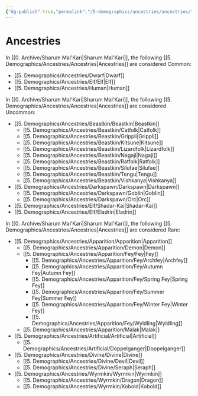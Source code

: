 ```yaml
---
{"dg-publish":true,"permalink":"/5-demographics/ancestries/ancestries/","noteIcon":""}
---
```


# Ancestries

In [[0. Archive/Sharum Mal'Kari\|Sharum Mal'Kari]], the following [[5. Demographics/Ancestries/Ancestries\|Ancestries]] are considered Common:

- [[5. Demographics/Ancestries/Dwarf\|Dwarf]] 
- [[5. Demographics/Ancestries/Elf/Elf\|Elf]] 
- [[5. Demographics/Ancestries/Human\|Human]]

In [[0. Archive/Sharum Mal'Kari\|Sharum Mal'Kari]], the following [[5. Demographics/Ancestries/Ancestries\|Ancestries]] are considered Uncommon: 

- [[5. Demographics/Ancestries/Beastkin/Beastkin\|Beastkin]] 
	- [[5. Demographics/Ancestries/Beastkin/Catfolk\|Catfolk]] 
	- [[5. Demographics/Ancestries/Beastkin/Grippli\|Grippli]] 
	- [[5. Demographics/Ancestries/Beastkin/Kitsune\|Kitsune]] 
	- [[5. Demographics/Ancestries/Beastkin/Lizardfolk\|Lizardfolk]] 
	- [[5. Demographics/Ancestries/Beastkin/Nagaji\|Nagaji]] 
	- [[5. Demographics/Ancestries/Beastkin/Ratfolk\|Ratfolk]] 
	- [[5. Demographics/Ancestries/Beastkin/Silufae\|Silufae]] 
	- [[5. Demographics/Ancestries/Beastkin/Tengu\|Tengu]] 
	- [[5. Demographics/Ancestries/Beastkin/Vishkanya\|Vishkanya]] 
- [[5. Demographics/Ancestries/Darkspawn/Darkspawn\|Darkspawn]] 
	- [[5. Demographics/Ancestries/Darkspawn/Goblin\|Goblin]] 
	- [[5. Demographics/Ancestries/Darkspawn/Orc\|Orc]] 
- [[5. Demographics/Ancestries/Elf/Shadar-Kai\|Shadar-Kai]] 
- [[5. Demographics/Ancestries/Elf/Eladrin\|Eladrin]]

In [[0. Archive/Sharum Mal'Kari\|Sharum Mal'Kari]], the following [[5. Demographics/Ancestries/Ancestries\|Ancestries]] are considered Rare:

- [[5. Demographics/Ancestries/Apparition/Apparition\|Apparition]] 
	- [[5. Demographics/Ancestries/Apparition/Demon\|Demon]] 
	- [[5. Demographics/Ancestries/Apparition/Fey/Fey\|Fey]] 
		- [[5. Demographics/Ancestries/Apparition/Fey/Archfey\|Archfey]] 
		- [[5. Demographics/Ancestries/Apparition/Fey/Autumn Fey\|Autumn Fey]] 
		- [[5. Demographics/Ancestries/Apparition/Fey/Spring Fey\|Spring Fey]] 
		- [[5. Demographics/Ancestries/Apparition/Fey/Summer Fey\|Summer Fey]] 
		- [[5. Demographics/Ancestries/Apparition/Fey/Winter Fey\|Winter Fey]] 
		- [[5. Demographics/Ancestries/Apparition/Fey/Wyldling\|Wyldling]] 
	- [[5. Demographics/Ancestries/Apparition/Malak\|Malak]] 
- [[5. Demographics/Ancestries/Artificial/Artificial\|Artificial]] 
	- [[5. Demographics/Ancestries/Artificial/Doppelganger\|Doppelganger]] 
- [[5. Demographics/Ancestries/Divine/Divine\|Divine]]
	- [[5. Demographics/Ancestries/Divine/Devil\|Devil]] 
	- [[5. Demographics/Ancestries/Divine/Seraph\|Seraph]] 
-  [[5. Demographics/Ancestries/Wyrmkin/Wyrmkin\|Wyrmkin]] 
	- [[5. Demographics/Ancestries/Wyrmkin/Dragon\|Dragon]]
	- [[5. Demographics/Ancestries/Wyrmkin/Kobold\|Kobold]] 

